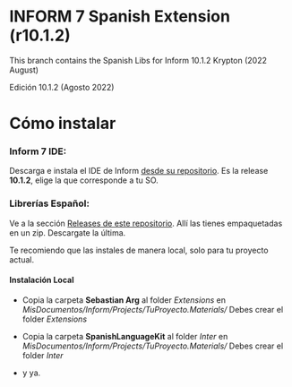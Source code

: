 INFORM 7 Spanish Extension (r10.1.2)
======

This branch contains the Spanish Libs for Inform 10.1.2 Krypton (2022 August)

Edición 10.1.2 (Agosto 2022)


Cómo instalar
======

### Inform 7 IDE:

Descarga e instala el IDE de Inform [desde su repositorio](https://github.com/ganelson/inform/releases). Es la release **10.1.2**, elige la que corresponde a tu SO.


### Librerías Español:
Ve a la sección [Releases de este repositorio](https://github.com/sarganar/I7-Spanish/releases). Allí las tienes empaquetadas en un zip. Descargate la última.

Te recomiendo que las instales de manera local, solo para tu proyecto actual.

#### Instalación Local

- Copia la carpeta **Sebastian Arg** al folder *Extensions* en *MisDocumentos/Inform/Projects/TuProyecto.Materials/*  Debes crear el folder *Extensions*

- Copia la carpeta **SpanishLanguageKit** al folder *Inter* en *MisDocumentos/Inform/Projects/TuProyecto.Materials/*  Debes crear el folder *Inter*

- y ya. 
